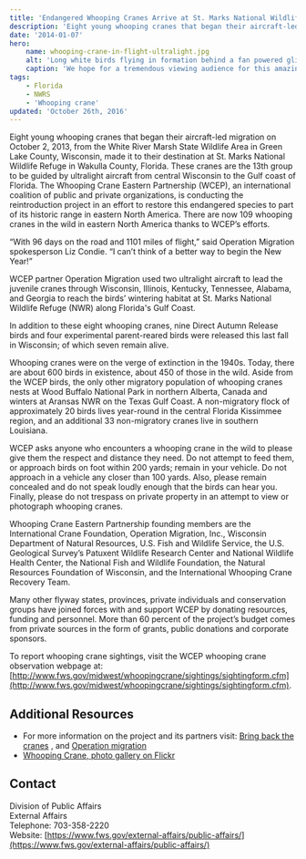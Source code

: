 ```yaml
---
title: 'Endangered Whooping Cranes Arrive at St. Marks National Wildlife Refuge, FL on Aircraft-guided Flight'
description: 'Eight young whooping cranes that began their aircraft-led migration from the White River Marsh State Wildlife Area in Wisconsin, made it to their destination at St. Marks National Wildlife Refuge in Florida.'
date: '2014-01-07'
hero:
    name: whooping-crane-in-flight-ultralight.jpg
    alt: 'Long white birds flying in formation behind a fan powered glider.'
    caption: 'We hope for a tremendous viewing audience for this amazing spectacle! Photo by Nick Baldwin, a refuge volunteer from last years flyover.'
tags:
    - Florida
    - NWRS
    - 'Whooping crane'
updated: 'October 26th, 2016'
---
```


Eight young whooping cranes that began their aircraft-led migration on October 2, 2013, from the White River Marsh State Wildlife Area in Green Lake County, Wisconsin, made it to their destination at St. Marks National Wildlife Refuge in Wakulla County, Florida. These cranes are the 13th group to be guided by ultralight aircraft from central Wisconsin to the Gulf coast of Florida. The Whooping Crane Eastern Partnership (WCEP), an international coalition of public and private organizations, is conducting the reintroduction project in an effort to restore this endangered species to part of its historic range in eastern North America. There are now 109 whooping cranes in the wild in eastern North America thanks to WCEP’s efforts.

“With 96 days on the road and 1101 miles of flight,” said Operation Migration spokesperson Liz Condie. “I can’t think of a better way to begin the New Year!”

WCEP partner Operation Migration used two ultralight aircraft to lead the juvenile cranes through Wisconsin, Illinois, Kentucky, Tennessee, Alabama, and Georgia to reach the birds’ wintering habitat at St. Marks National Wildlife Refuge (NWR) along Florida's Gulf Coast.

In addition to these eight whooping cranes, nine Direct Autumn Release birds and four experimental parent-reared birds were released this last fall in Wisconsin; of which seven remain alive.

Whooping cranes were on the verge of extinction in the 1940s. Today, there are about 600 birds in existence, about 450 of those in the wild. Aside from the WCEP birds, the only other migratory population of whooping cranes nests at Wood Buffalo National Park in northern Alberta, Canada and winters at Aransas NWR on the Texas Gulf Coast. A non-migratory flock of approximately 20 birds lives year-round in the central Florida Kissimmee region, and an additional 33 non-migratory cranes live in southern Louisiana.

WCEP asks anyone who encounters a whooping crane in the wild to please give them the respect and distance they need. Do not attempt to feed them, or approach birds on foot within 200 yards; remain in your vehicle. Do not approach in a vehicle any closer than 100 yards. Also, please remain concealed and do not speak loudly enough that the birds can hear you. Finally, please do not trespass on private property in an attempt to view or photograph whooping cranes.

Whooping Crane Eastern Partnership founding members are the International Crane Foundation, Operation Migration, Inc., Wisconsin Department of Natural Resources, U.S. Fish and Wildlife Service, the U.S. Geological Survey’s Patuxent Wildlife Research Center and National Wildlife Health Center, the National Fish and Wildlife Foundation, the Natural Resources Foundation of Wisconsin, and the International Whooping Crane Recovery Team.

Many other flyway states, provinces, private individuals and conservation groups have joined forces with and support WCEP by donating resources, funding and personnel. More than 60 percent of the project’s budget comes from private sources in the form of grants, public donations and corporate sponsors.

To report whooping crane sightings, visit the WCEP whooping crane observation webpage at: [http://www.fws.gov/midwest/whoopingcrane/sightings/sightingform.cfm](http://www.fws.gov/midwest/whoopingcrane/sightings/sightingform.cfm).

## Additional Resources

 - For more information on the project and its partners visit: [Bring back the cranes](http://www.bringbackthecranes.org/) , and [Operation migration](http://operationmigration.org/InTheField/)
 - [Whooping Crane, photo gallery on Flickr](http://www.flickr.com/photos/usfwssoutheast/10961767675/)

## Contact

Division of Public Affairs  
External Affairs  
Telephone: 703-358-2220  
Website: [https://www.fws.gov/external-affairs/public-affairs/](https://www.fws.gov/external-affairs/public-affairs/)
